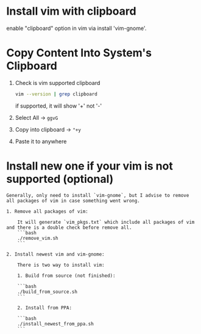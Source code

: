 # Install vim with clipboard
enable "clipboard" option in vim via install 'vim-gnome'.

# Copy Content Into System's Clipboard

1. Check is vim supported clipboard

	```bash
	vim --version | grep clipboard	
	```

	if supported, it will show '+' not '-'

2. Select All -> `ggvG`

3. Copy into clipboard -> `"+y`

4. Paste it to anywhere


# Install new one if your vim is not supported (optional)

	Generally, only need to install `vim-gnome`, but I advise to remove all packages of vim in case something went wrong.

	1. Remove all packages of vim:
		
		It will generate `vim_pkgs.txt` which include all packages of vim and there is a double check before remove all.
		```bash
		./remove_vim.sh
		```

	2. Install newest vim and vim-gnome:

		There is two way to install vim:

		1. Build from source (not finished):

		```bash
		./build_from_source.sh
		```

		2. Install from PPA:
		
		```bash
		./install_newest_from_ppa.sh
		```
